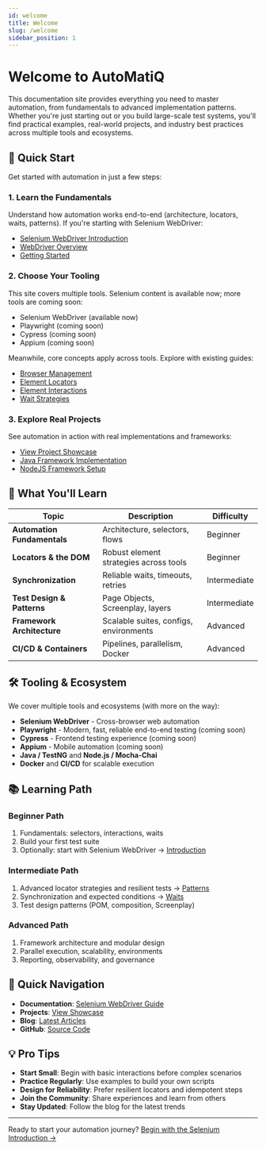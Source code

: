 ```yaml
---
id: welcome
title: Welcome
slug: /welcome
sidebar_position: 1
---
```


# Welcome to AutoMatiQ

This documentation site provides everything you need to master automation, from fundamentals to advanced implementation patterns. Whether you're just starting out or you build large-scale test systems, you'll find practical examples, real-world projects, and industry best practices across multiple tools and ecosystems.

## 🚀 Quick Start

Get started with automation in just a few steps:

### **1. Learn the Fundamentals**

Understand how automation works end-to-end (architecture, locators, waits, patterns). If you're starting with Selenium WebDriver:

- [Selenium WebDriver Introduction](/docs/intro)
- [WebDriver Overview](/docs/overview)
- [Getting Started](/docs/getting-started)

### **2. Choose Your Tooling**

This site covers multiple tools. Selenium content is available now; more tools are coming soon:

- Selenium WebDriver (available now)
- Playwright (coming soon)
- Cypress (coming soon)
- Appium (coming soon)

Meanwhile, core concepts apply across tools. Explore with existing guides:

- [Browser Management](/docs/browser-initialization)
- [Element Locators](/docs/locator-types)
- [Element Interactions](/docs/webelements-methods)
- [Wait Strategies](/docs/wait-types)

### **3. Explore Real Projects**

See automation in action with real implementations and frameworks:

- [View Project Showcase](/projects)
- [Java Framework Implementation](/blog/selenium-framework-java)
- [NodeJS Framework Setup](/blog/selenium-framework-javascript)

## 🎯 What You'll Learn

| Topic                       | Description                                    | Difficulty   |
| --------------------------- | ---------------------------------------------- | ------------ |
| **Automation Fundamentals** | Architecture, selectors, flows                 | Beginner     |
| **Locators & the DOM**      | Robust element strategies across tools         | Beginner     |
| **Synchronization**         | Reliable waits, timeouts, retries              | Intermediate |
| **Test Design & Patterns**  | Page Objects, Screenplay, layers               | Intermediate |
| **Framework Architecture**  | Scalable suites, configs, environments         | Advanced     |
| **CI/CD & Containers**      | Pipelines, parallelism, Docker                 | Advanced     |

## 🛠️ Tooling & Ecosystem

We cover multiple tools and ecosystems (with more on the way):

- **Selenium WebDriver** - Cross-browser web automation
- **Playwright** - Modern, fast, reliable end-to-end testing (coming soon)
- **Cypress** - Frontend testing experience (coming soon)
- **Appium** - Mobile automation (coming soon)
- **Java / TestNG** and **Node.js / Mocha-Chai**
- **Docker** and **CI/CD** for scalable execution

## 📚 Learning Path

### **Beginner Path**

1. Fundamentals: selectors, interactions, waits
2. Build your first test suite
3. Optionally: start with Selenium WebDriver → [Introduction](/docs/intro)

### **Intermediate Path**

1. Advanced locator strategies and resilient tests → [Patterns](/docs/locator-patterns)
2. Synchronization and expected conditions → [Waits](/docs/expected-conditions)
3. Test design patterns (POM, composition, Screenplay)

### **Advanced Path**

1. Framework architecture and modular design
2. Parallel execution, scalability, environments
3. Reporting, observability, and governance

## 🔗 Quick Navigation

- **Documentation**: [Selenium WebDriver Guide](/docs/intro)
- **Projects**: [View Showcase](/projects)
- **Blog**: [Latest Articles](/blog)
- **GitHub**: [Source Code](https://github.com/harryvn)

## 💡 Pro Tips

- **Start Small**: Begin with basic interactions before complex scenarios
- **Practice Regularly**: Use examples to build your own scripts
- **Design for Reliability**: Prefer resilient locators and idempotent steps
- **Join the Community**: Share experiences and learn from others
- **Stay Updated**: Follow the blog for the latest trends

---

Ready to start your automation journey? [Begin with the Selenium Introduction →](/docs/intro)
